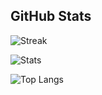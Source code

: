 ## GitHub Stats

<!-- Streak card (alt host + cache-buster) -->
![Streak](https://github-readme-streak-stats.herokuapp.com?user=krussell2-rrc&theme=dark&hide_border=true&v=14)

<!-- Main stats -->
![Stats](https://github-readme-stats.vercel.app/api?username=krussell2-rrc&show_icons=true&count_private=true&theme=github_dark&hide_border=true&v=3)

<!-- Top languages -->
![Top Langs](https://github-readme-stats.vercel.app/api/top-langs/?username=krussell2-rrc&layout=compact&theme=github_dark&hide_border=true&v=3)


